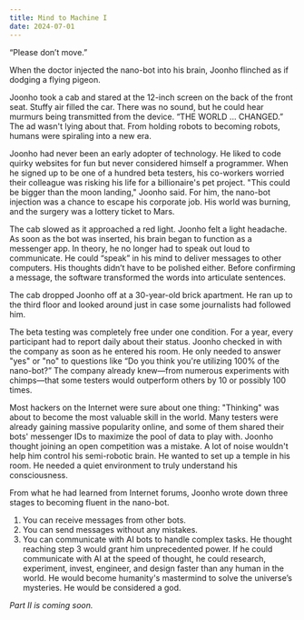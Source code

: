 ```yaml
---
title: Mind to Machine I
date: 2024-07-01
---
```


“Please don’t move.”

When the doctor injected the nano-bot into his brain, Joonho flinched as if dodging a flying pigeon.

Joonho took a cab and stared at the 12-inch screen on the back of the front seat. Stuffy air filled the car. There was no sound, but he could hear murmurs being transmitted from the device. “THE WORLD ... CHANGED.” The ad wasn't lying about that. From holding robots to becoming robots, humans were spiraling into a new era.

Joonho had never been an early adopter of technology. He liked to code quirky websites for fun but never considered himself a programmer. When he signed up to be one of a hundred beta testers, his co-workers worried their colleague was risking his life for a billionaire's pet project. "This could be bigger than the moon landing," Joonho said. For him, the nano-bot injection was a chance to escape his corporate job. His world was burning, and the surgery was a lottery ticket to Mars.

The cab slowed as it approached a red light. Joonho felt a light headache. As soon as the bot was inserted, his brain began to function as a messenger app. In theory, he no longer had to speak out loud to communicate. He could “speak” in his mind to deliver messages to other computers. His thoughts didn’t have to be polished either. Before confirming a message, the software transformed the words into articulate sentences.

The cab dropped Joonho off at a 30-year-old brick apartment. He ran up to the third floor and looked around just in case some journalists had followed him.

The beta testing was completely free under one condition. For a year, every participant had to report daily about their status. Joonho checked in with the company as soon as he entered his room. He only needed to answer "yes" or "no" to questions like “Do you think you're utilizing 100% of the nano-bot?” The company already knew—from numerous experiments with chimps—that some testers would outperform others by 10 or possibly 100 times.

Most hackers on the Internet were sure about one thing: "Thinking" was about to become the most valuable skill in the world. Many testers were already gaining massive popularity online, and some of them shared their bots' messenger IDs to maximize the pool of data to play with. Joonho thought joining an open competition was a mistake. A lot of noise wouldn't help him control his semi-robotic brain. He wanted to set up a temple in his room. He needed a quiet environment to truly understand his consciousness.

From what he had learned from Internet forums, Joonho wrote down three stages to becoming fluent in the nano-bot.
1. You can receive messages from other bots.
2. You can send messages without any mistakes.
3. You can communicate with AI bots to handle complex tasks.
He thought reaching step 3 would grant him unprecedented power. If he could communicate with AI at the speed of thought, he could research, experiment, invest, engineer, and design faster than any human in the world. He would become humanity's mastermind to solve the universe’s mysteries. He would be considered a god.

*Part II is coming soon.*